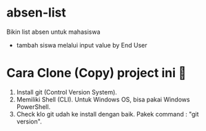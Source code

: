 # absen-list

Bikin list absen untuk mahasiswa

* tambah siswa melalui input value by End User

# Cara Clone (Copy) project ini 🍎

1. Install git (Control Version System).
2. Memiliki Shell (CLI). Untuk Windows OS, bisa pakai Windows PowerShell.
3. Check klo git udah ke install dengan baik. Pakek command : "git version".
